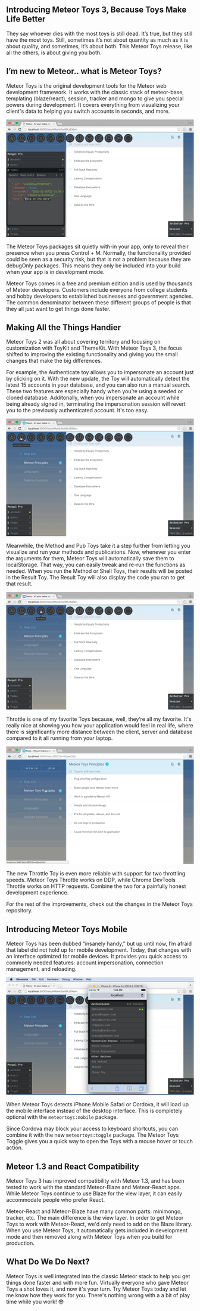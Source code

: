 Introducing Meteor Toys 3, Because Toys Make Life Better
--------------------------------------------------------

They say whoever dies with the most toys is still dead. It’s true, but they still have the most toys. Still, sometimes it’s not about quantity as much as it is about quality, and sometimes, it’s about both. This Meteor Toys release, like all the others, is about giving you both. 

## I’m new to Meteor.. what is Meteor Toys?

Meteor Toys is the original development tools for the Meteor web development framework. It works with the classic stack of meteor-base, templating (blaze/react), session, tracker and mongo to give you special powers during development. It covers everything from visualizing your client's data to helping you switch accounts in seconds, and more.

<img src="https://raw.githubusercontent.com/msavin/mtstory/master/MONGOL.gif">

The Meteor Toys packages sit quietly with-in your app, only to reveal their presence when you press Control + M. Normally, the functionality provided could be seen as a security risk, but that is not a problem because they are debugOnly packages. This means they only be included into your build when your app is in development mode.

Meteor Toys comes in a free and premium edition and is used by thousands of Meteor developers. Customers include everyone from college students and hobby developers to established businesses and government agencies. The common denominator between these different groups of people is that they all just want to get things done faster.

## Making All the Things Handier

Meteor Toys 2 was all about covering territory and focusing on customization with ToyKit and ThemeKit. With Meteor Toys 3, the focus shifted to improving the existing functionality and giving you the small changes that make the big differences.

For example, the Authenticate toy allows you to impersonate an account just by clicking on it. With the new update, the Toy will automatically detect the latest 15 accounts in your database, and you can also run a manual search. These two features are especially handy when you’re using a seeded or cloned database. Additonally, when you impersonate an account while being already signed in, terminating the impersonation session will revert you to the previously authenticated account. It's too easy.

<img src="https://raw.githubusercontent.com/msavin/mtstory/master/ACCOUNTS.gif">

Meanwhile, the Method and Pub Toys take it a step further from letting you visualize and run your methods and publications. Now, whenever you enter the arguments for them, Meteor Toys will automatically save them to localStorage. That way, you can easily tweak and re-run the functions as needed. When you run the Method or Shell Toys, their results will be posted in the Result Toy. The Result Toy will also display the code you ran to get that result.

<img src="https://raw.githubusercontent.com/msavin/mtstory/master/METHOD.gif">

Throttle is one of my favorite Toys because, well, they’re all my favorite. It's really nice at showing you how your application would feel in real life, where there is significantly more distance between the client, server and database compared to it all running from your laptop.

<img src="https://raw.githubusercontent.com/msavin/mtstory/master/THROTTLE.gif">

The new Throttle Toy is even more reliable with support for two throttling speeds. Meteor Toys Throttle works on DDP, while Chrome DevTools Throttle works on HTTP requests. Combine the two for a painfully honest development experience.

For the rest of the improvements, check out the changes in the Meteor Toys repository.

## Introducing Meteor Toys Mobile

Meteor Toys has been dubbed “insanely handy,” but up until now, I’m afraid that label did not hold up for mobile development. Today, that changes with an interface optimized for mobile devices. It provides you quick access to commonly needed features: account impersonation, connection management, and reloading.

<img src="https://raw.githubusercontent.com/msavin/mtstory/master/MOBILE.png">

When Meteor Toys detects iPhone Mobile Safari or Cordova, it will load up the mobile interface instead of the desktop interface. This is completely optional with the `meteortoys:mobile` package.  

Since Cordova may block your access to keyboard shortcuts, you can combine it with the new `meteortoys:toggle` package. The Meteor Toys Toggle gives you a quick way to open the Toys with a mouse hover or touch action.

## Meteor 1.3 and React Compatibility

Meteor Toys 3 has improved compatibility with Meteor 1.3, and has been tested to work with the standard Meteor-Blaze and Meteor-React apps. While Meteor Toys continue to use Blaze for the view layer, it can easily accommodate people who prefer React.

Meteor-React and Meteor-Blaze have many common parts: minimongo, tracker, etc. The main difference is the view layer. In order to get Meteor Toys to work with Meteor-React, we'd only need to add on the Blaze library. When you use Meteor Toys, it automatically gets included in development mode and then removed along with Meteor Toys when you build for production.

## What Do We Do Next?

Meteor Toys is well integrated into the classic Meteor stack to help you get things done faster and with more fun. Virtually everyone who gave Meteor Toys a shot loves it, and now it's your turn. Try Meteor Toys today and let me know how they work for you. There's nothing wrong with a a bit of play time while you work! 😎
